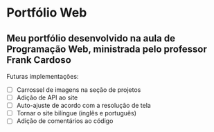 # Portfólio Web
## Meu portfólio desenvolvido na aula de Programação Web, ministrada pelo professor Frank Cardoso

Futuras implementações:
- [ ] Carrossel de imagens na seção de projetos
- [ ] Adição de API ao site
- [ ] Auto-ajuste de acordo com a resolução de tela
- [ ] Tornar o site bilíngue (inglês e português)
- [ ] Adição de comentários ao código
